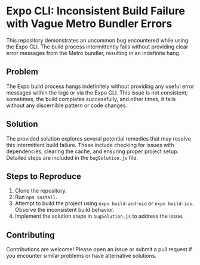 # Expo CLI: Inconsistent Build Failure with Vague Metro Bundler Errors

This repository demonstrates an uncommon bug encountered while using the Expo CLI. The build process intermittently fails without providing clear error messages from the Metro bundler, resulting in an indefinite hang.

## Problem

The Expo build process hangs indefinitely without providing any useful error messages within the logs or via the Expo CLI. This issue is not consistent; sometimes, the build completes successfully, and other times, it fails without any discernible pattern or code changes.

## Solution

The provided solution explores several potential remedies that may resolve this intermittent build failure.  These include checking for issues with dependencies, clearing the cache, and ensuring proper project setup. Detailed steps are included in the `bugSolution.js` file.

## Steps to Reproduce

1. Clone the repository.
2. Run `npm install`.
3. Attempt to build the project using `expo build:android` or `expo build:ios`. Observe the inconsistent build behavior.
4. Implement the solution steps in `bugSolution.js` to address the issue.

## Contributing

Contributions are welcome! Please open an issue or submit a pull request if you encounter similar problems or have alternative solutions.